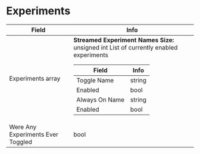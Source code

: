 # Experiments

<table><thead><tr><th>Field</th><th>Info</th></tr></thead><tbody>
<tr><td>Experiments array</td><td><b>Streamed Experiment Names Size:</b> unsigned int
  List of currently enabled experiments  
  <table><thead><tr><th>Field</th><th>Info</th></tr></thead><tbody>
  <tr><td>Toggle Name</td><td>string</td></tr>
  <tr><td>Enabled</td><td>bool</td></tr>
  <tr><td>Always On Name</td><td>string</td></tr>
  <tr><td>Enabled</td><td>bool</td></tr>
  </tbody></table></td></tr>
<tr><td>Were Any Experiments Ever Toggled</td><td>bool</td></tr>
</tbody></table>